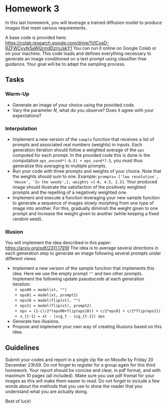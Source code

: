 # Homework 3
In this last homework, you will leverage a trained diffusion model to produce images that meet various requirements.

A base code is provided here: https://colab.research.google.com/drive/1VICxaD-RZFWCvytk5aWQrmdDzrnJskY1
You can run it online on Google Colab or on your machine. This code loads and defines everything necessary to generate an image conditioned on a text prompt using classifier-free guidance. Your goal will be to adapt the sampling process. 

## Tasks
### Warm-Up
 * Generate an image of your choice using the provided code.
 * Vary the parameter $N$, what do you observe? Does it agree with your expectations?

### Interpolation
 * Implement a new version of the `sample` function that receives a list of prompts and associated real numbers (weights) in inputs. Each generation iteration should follow a weighted average of the `eps` computed for each prompt. In the provided code this is done in the computation `eps_uncond*(-6.5) + eps_cond*7.5`, you must thus generalize this averaging to multiple prompts.
 * Run your code with three prompts and weights of your choice. Note that the weights should sum to one. Example: `prompts= ['low resolution', 'House', 'In the woods',], weights =[-6, 4.5, 2.5]`. Your produced image should illustrate the satisfaction of the positively weighted prompts and the repelling of a negatively weighted one.
 * Implement and execute a function leveraging your new sample function to generate a sequence of images slowly morphing from one type of image into another. For this, gradually diminish the weight given to one prompt and increase the weight given to another (while keeping a fixed random seed).

### Illusion
You will implement the idea described in this paper: https://arxiv.org/pdf/2311.17919
The idea is to average several directions in each generation step to generate an image following several prompts under different views.
  * Implement a new version of the sample function that implements this idea. Here we use the empty prompt `""` and two other prompts. Implement the following update pseudocode at each generation iteration:
    - `eps00 = model(xt, "")`
    - `eps01 = model(xt, prompt1)`
    - `eps10 = model(flip(xt), "")`
    - `eps11 = model(flip(xt), prompt2)`
    - `eps = (1-c)/2*(eps00+flip(eps10)) + c/2*eps01 + c/2*flip(eps11)`
    - `x_{t-1} = xt - (sig_t - sig_{t-1}) eps`
  * Generate two illusions.
  * Propose and implement your own way of creating illusions based on this idea.

## Guidelines
Submit your codes and report in a single zip file on Moodle by Friday 20 December 23h59. Do not forget to register for a group again for this third homework.
Your report should be concise and clear, in pdf format, and with maximum 10 pages (all included). Make sure you use pdf fromat for your images as this will make them easier to read. Do not forget to include a few words about the methods that you use to show the reader that you understand what you are actually doing.

Best of luck!

